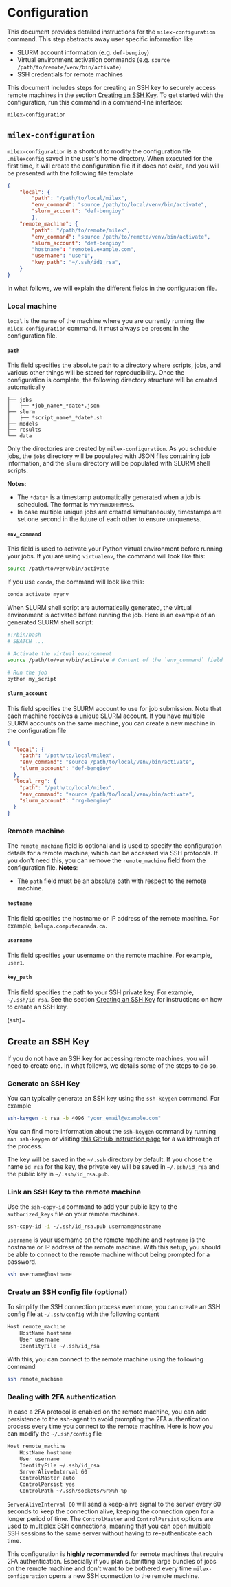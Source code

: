 # Configuration

This document provides detailed instructions for the `milex-configuration`
command. This step abstracts away user specific information like

- SLURM account information (e.g. `def-bengioy`)
- Virtual environment activation commands (e.g.
  `source /path/to/remote/venv/bin/activate`)
- SSH credentials for remote machines

This document includes steps for creating an SSH key to securely access remote
machines in the section [Creating an SSH Key](ssh). To get started with the
configuration, run this command in a command-line interface:

```bash
milex-configuration
```

## `milex-configuration`

`milex-configuration` is a shortcut to modify the configuration file
`.milexconfig` saved in the user's home directory. When executed for the first
time, it will create the configuration file if it does not exist, and you will
be presented with the following file template

```json
{
    "local": {
        "path": "/path/to/local/milex",
        "env_command": "source /path/to/local/venv/bin/activate",
        "slurm_account": "def-bengioy"
        },
    "remote_machine": {
        "path": "/path/to/remote/milex",
        "env_command": "source /path/to/remote/venv/bin/activate",
        "slurm_account": "def-bengioy"
        "hostname": "remote1.example.com",
        "username": "user1",
        "key_path": "~/.ssh/id1_rsa",
    }
}
```

In what follows, we will explain the different fields in the configuration file.

### Local machine

`local` is the name of the machine where you are currently running the
`milex-configuration` command. It must always be present in the configuration
file.

#### `path`

This field specifies the absolute path to a directory where scripts, jobs, and
various other things will be stored for reproducibility. Once the configuration
is complete, the following directory structure will be created automatically

```
├── jobs
│   ├── *job_name*_*date*.json
├── slurm
│   ├── *script_name*_*date*.sh
├── models
├── results
└── data
```

Only the directories are created by `milex-configuration`. As you schedule jobs,
the `jobs` directory will be populated with JSON files containing job
information, and the `slurm` directory will be populated with SLURM shell
scripts.

**Notes**:

- The `*date*` is a timestamp automatically generated when a job is scheduled.
  The format is `YYYYmmDDHHMMSS`.
- In case multiple unique jobs are created simultaneously, timestamps are set
  one second in the future of each other to ensure uniqueness.

#### `env_command`

This field is used to activate your Python virtual environment before running
your jobs. If you are using `virtualenv`, the command will look like this:

```bash
source /path/to/venv/bin/activate
```

If you use `conda`, the command will look like this:

```bash
conda activate myenv
```

When SLURM shell script are automatically generated, the virtual environment is
activated before running the job. Here is an example of an generated SLURM shell
script:

```bash
#!/bin/bash
# SBATCH ...

# Activate the virtual environment
source /path/to/venv/bin/activate # Content of the `env_command` field

# Run the job
python my_script
```

#### `slurm_account`

This field specifies the SLURM account to use for job submission. Note that each
machine receives a unique SLURM account. If you have multiple SLURM accounts on
the same machine, you can create a new machine in the configuration file

```json
{
  "local": {
    "path": "/path/to/local/milex",
    "env_command": "source /path/to/local/venv/bin/activate",
    "slurm_account": "def-bengioy"
  },
  "local_rrg": {
    "path": "/path/to/local/milex",
    "env_command": "source /path/to/local/venv/bin/activate",
    "slurm_account": "rrg-bengioy"
  }
}
```

### Remote machine

The `remote_machine` field is optional and is used to specify the configuration
details for a remote machine, which can be accessed via SSH protocols. If you
don't need this, you can remove the `remote_machine` field from the
configuration file. **Notes**:

- The `path` field must be an absolute path with respect to the remote machine.

#### `hostname`

This field specifies the hostname or IP address of the remote machine. For
example, `beluga.computecanada.ca`.

#### `username`

This field specifies your username on the remote machine. For example, `user1`.

#### `key_path`

This field specifies the path to your SSH private key. For example,
`~/.ssh/id_rsa`. See the section [Creating an SSH Key](ssh) for instructions on
how to create an SSH key.

(ssh)=

## Create an SSH Key

If you do not have an SSH key for accessing remote machines, you will need to
create one. In what follows, we details some of the steps to do so.

### Generate an SSH Key

You can typically generate an SSH key using the `ssh-keygen` command. For
example

```bash
ssh-keygen -t rsa -b 4096 "your_email@example.com"
```

You can find more information about the `ssh-keygen` command by running
`man ssh-keygen` or visiting
[this GitHub instruction page](https://docs.github.com/en/authentication/connecting-to-github-with-ssh/generating-a-new-ssh-key-and-adding-it-to-the-ssh-agent)
for a walkthrough of the process.

The key will be saved in the `~/.ssh` directory by default. If you chose the
name `id_rsa` for the key, the private key will be saved in `~/.ssh/id_rsa` and
the public key in `~/.ssh/id_rsa.pub`.

### Link an SSH Key to the remote machine

Use the `ssh-copy-id` command to add your public key to the `authorized_keys`
file on your remote machines.

```bash
ssh-copy-id -i ~/.ssh/id_rsa.pub username@hostname
```

`username` is your username on the remote machine and `hostname` is the hostname
or IP address of the remote machine. With this setup, you should be able to
connect to the remote machine without being prompted for a password.

```bash
ssh username@hostname
```

### Create an SSH config file (optional)

To simplify the SSH connection process even more, you can create an SSH config
file at `~/.ssh/config` with the following content

```bash
Host remote_machine
    HostName hostname
    User username
    IdentityFile ~/.ssh/id_rsa
```

With this, you can connect to the remote machine using the following command

```bash
ssh remote_machine
```

### Dealing with 2FA authentication

In case a 2FA protocol is enabled on the remote machine, you can add persistence
to the ssh-agent to avoid prompting the 2FA authentication process every time
you connect to the remote machine. Here is how you can modify the
`~/.ssh/config` file

```bash
Host remote_machine
    HostName hostname
    User username
    IdentityFile ~/.ssh/id_rsa
    ServerAliveInterval 60
    ControlMaster auto
    ControlPersist yes
    ControlPath ~/.ssh/sockets/%r@%h-%p
```

`ServerAliveInterval 60` will send a keep-alive signal to the server every 60
seconds to keep the connection alive, keeping the connection open for a longer
period of time. The `ControlMaster` and `ControlPersist` options are used to
multiplex SSH connections, meaning that you can open multiple SSH sessions to
the same server without having to re-authenticate each time.

This configuration is **highly recommended** for remote machines that require
2FA authentication. Especially if you plan submitting large bundles of jobs on
the remote machine and don't want to be bothered every time
`milex-configuration` opens a new SSH connection to the remote machine.
